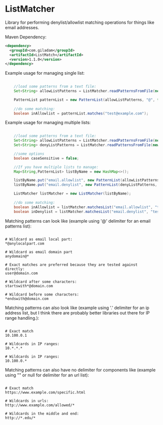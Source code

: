 ListMatcher
=========

Library for performing denylist/allowlist matching operations for things like email addresses.


Maven Dependency:

```xml
<dependency>
  <groupId>com.giladam</groupId>
  <artifactId>ListMatch</artifactId>
  <version>1.1.0</version>
</dependency>
```


Example usage for managing single list:

```java
    
    //load some patterns from a text file:
    Set<String> allowListPatterns = ListMatcher.readPatternsFromFile(new File("/tmp/allow.txt"));

    PatternList patternList = new PatternList(allowListPatterns, "@", false);
        
    //do some matching:
    boolean inAllowlist = patternList.matches("test@example.com");
```


Example usage for managing multiple lists:

```java
    
    //load some patterns from a text file:
    Set<String> allowListPatterns = ListMatcher.readPatternsFromFile(new File("/tmp/someAllowlist.txt"));
    Set<String> denyListPatterns = ListMatcher.readPatternsFromFile(new File("/tmp/someDenylist.txt"));

    //some options
    boolean caseSensitive = false;

    //If you have multiple lists to manage:
    Map<String,PatternList> listByName = new HashMap<>();

    listByName.put("email.allowlist", new PatternList(allowListPatterns, "@", caseSensitive));
    listByName.put("email.denylist", new PatternList(denyListPatterns, "@", caseSensitive));

    ListMatcher listMatcher = new ListMatcher(listByName);
    
    //do some matching:
    boolean inAllowlist = listMatcher.matchesList("email.allowlist", "test@example.com");
    boolean inDenylist = listMatcher.matchesList("email.denylist", "test@example.com");
```



Matching patterns can look like (example using '@' delimiter for an email patterns list):

```

# Wildcard as email local part:
*@anylocalpart.com

# Wildcard as email domain part
anydomain@*

# Exact matches are preferred because they are tested against directly:
user@domain.com

# Wildcard after some characters:
startswith*@domain.com

# Wildcard before some characters:
*endswith@domain.com
```


Matching patterns can also look like (example using '.' delimiter for an ip address list, but I think there are probably
better libraries out there for IP range handling.):


```

# Exact match
10.100.0.1

# Wildcards in IP ranges:
10.*.*.*

# Wildcards in IP ranges:
10.100.0.*

```



Matching patterns can also have no delimiter for components like (example using "" or null for delimiter for an url list):

```

# Exact match
https://www.example.com/specific.html

# Wildcards in urls:
http://www.example.com/allowed/*

# Wildcards in the middle and end:
http://*.edu/*

```
